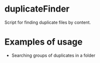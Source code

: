 # duplicateFinder
Script for finding duplicate files by content.

# Examples of usage 
- Searching groups of duplicates in a folder